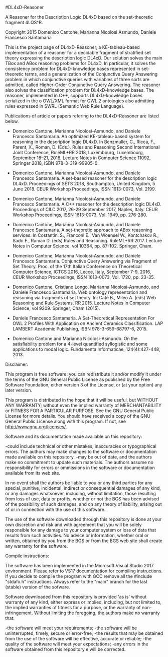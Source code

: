 #DL4xD-Reasoner

A Reasoner for the Description Logic DL4xD based on the set-theoretic fragment 4LQS^R.

Copyright 2015 Domenico Cantone, Marianna Nicolosi Asmundo, Daniele Francesco Santamaria

This is the project page of DL4xD-Reasoner, a KE-tableau-based implementation of a reasoner for a decidable fragment of stratified set theory expressing the description logic DL4xD. Our solution solves the main TBox and ABox reasoning problems for DL4xD. In particular, it solves the consistency problem for DL4xD-knowledge bases represented in set-theoretic terms, and a generalization of the Conjunctive
Query Answering problem in which conjunctive queries with variables of three sorts are admitted, called Higher-Order Conjunctive Query Answering. The reasoner also solves the classification problem for DL4xD-knowledge bases. The reasoner, implemented in C++, supports DL4xD-knowledge bases serialized in the o OWL/XML format for OWL 2 ontologies also admitting rules expressed in SWRL (Semantic Web Rule Language).

Publications of article or papers refering to the DL4xD-Reasoner are listed below.

- Domenico Cantone, Marianna Nicolosi-Asmundo, and Daniele Francesco Santamaria. An optimized KE-tableau-based system for reasoning in the description logic DL4xD. In Benzmuller, C., Ricca, F., Parent, X., Roman, D. (Eds.). Rules and Reasoning Second International Joint Conference, RuleML+RR 2018, Luxembourg, Luxembourg, September 18–21, 2018. Lecture Notes in Computer Science 11092, Springer 2018, ISBN 978-3-319-99905-0.

- Domenico Cantone, Marianna Nicolosi-Asmundo, and Daniele Francesco Santamaria. A set-based reasoner for the description logic DL4xD. Proceedings of SETS 2018, Southampton, United Kingdom, 5 June 2018. CEUR Workshop Proceedings, ISSN 1613-0073, Vol. 2199.

- Domenico Cantone, Marianna Nicolosi-Asmundo, and Daniele Francesco Santamaria. A C++ reasoner for the description logic DL4xD. Proceedings of CILC 2017, 26-29 September 2017, Naples, Italy. CEUR Workshop Proceedings, ISSN 1613-0073, Vol. 1949, pp. 276-280.

- Domenico Cantone, Marianna Nicolosi-Asmundo, and Daniele Francesco Santamaria. A set-theoretic approach to ABox reasoning services. In Costantini S., Franconi E., Van Woensel W., Kontchakov R., Sadri F., Roman D. (eds) Rules and Reasoning. RuleML+RR 2017. Lecture Notes in Computer Science, vol 10364, pp. 87-102. Springer, Cham.

- Domenico Cantone, Marianna Nicolosi-Asmundo, and Daniele Francesco Santamaria. Conjunctive Query Answering via Fragment of Set Theory. Proc. of the 17th Italian Conference on Theoretical Computer Science, ICTCS 2016, Lecce, Italy, September 7-9, 2016, CEUR Workshop Proceedings, ISSN 1613-0073, Vol. 1720, pp. 23-35.

- Domenico Cantone, Cristiano Longo, Marianna Nicolosi-Asmundo, and Daniele Francesco Santamaria. Web ontology representation and reasoning via fragments of set theory. In: Cate B., Mileo A. (eds) Web Reasoning and Rule Systems. RR 2015. Lecture Notes in Computer Science, vol 9209. Springer, Cham (2015).

- Daniele Francesco Santamaria. A Set-Theoretical Representation For OWL 2 Profiles With Application on Ancient Ceramics Classification. LAP LAMBERT Academic Publishing, ISBN 978-3-659-68797-6, 2015.

- Domenico Cantone and Marianna Nicolosi-Asmundo. On the satisfiability problem for a 4-level quantified syllogistic and some applications to modal logic. Fundamenta Informaticae, 124(4):427-448, 2013.



Disclaimer:

This program is free software: you can redistribute it and/or modify it under the terms of the GNU General Public License as published by the Free Software Foundation, either version 3 of the License, or (at your option) any later version.

This program is distributed in the hope that it will be useful, but WITHOUT ANY WARRANTY; without even the implied warranty of MERCHANTABILITY or FITNESS FOR A PARTICULAR PURPOSE. See the GNU General Public License for more details. You should have received a copy of the GNU General Public License along with this program. If not, see http://www.gnu.org/licenses/.


Software and its documentation made available on this repository:

-could include technical or other mistakes, inaccuracies or typographical errors. The authors may make changes to the software or documentation made available on this repository. -may be out of date, and the authors make no commitment to update such materials. The authors assume no responsibility for errors or ommissions in the software or documentation available from its web site.

In no event shall the authors be liable to you or any third parties for any special, punitive, incidental, indirect or consequential damages of any kind, or any damages whatsoever, including, without limitation, those resulting from loss of use, data or profits, whether or not the BGS has been advised of the possibility of such damages, and on any theory of liability, arising out of or in connection with the use of this software.

The use of the software downloaded through this repository is done at your own discretion and risk and with agreement that you will be solely responsible for any damage to your computer system or loss of data that results from such activities. No advice or information, whether oral or written, obtained by you from the BGS or from the BGS web site shall create any warranty for the software.

Compile instructions:

The software has been implemented in the Microsoft Visual Studio 2017 environment. Please refer to VS17 documentation for compiling instructions. If you decide to compile the program with GCC remove all the #include "stdafx.h" instructions. Always refer to the "main" branch for the last (stable) version of the sofware.

Software downloaded from this repository is provided 'as is' without warranty of any kind, either express or implied, including, but not limited to, the implied warranties of fitness for a purpose, or the warranty of non-infringement. Without limiting the foregoing, the authors make no warranty that:

-the software will meet your requirements; -the software will be uninterrupted, timely, secure or error-free; -the results that may be obtained from the use of the software will be effective, accurate or reliable; -the quality of the software will meet your expectations; -any errors in the software obtained from this repository e will be corrected.
